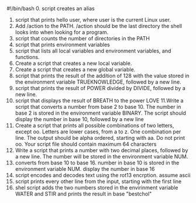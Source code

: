 #!/bin/bash
0. script creates an alias
1. script that prints hello user, where user is the current Linux user.
2. Add /action to the PATH. /action should be the last directory the shell looks into when looking for a program.
3. script that counts the number of directories in the PATH
4. script that prints environment variables
5. script that lists all local variables and environment variables, and functions.
6. Create a script that creates a new local variable.
7. Create a script that creates a new global variable. 
8. script that prints the result of the addition of 128 with the value stored in the environment variable TRUEKNOWLEDGE, followed by a new line.
9. script that prints the result of POWER divided by DIVIDE, followed by a new line.
10. script that displays the result of BREATH to the power LOVE
11.Write a script that converts a number from base 2 to base 10. The number in base 2 is stored in the environment variable BINARY. The script should display the number in base 10, followed by a new line 
12. Create a script that prints all possible combinations of two letters, except oo. Letters are lower cases, from a to z. One combination per line. The output should be alpha ordered, starting with aa. Do not print oo. Your script file should contain maximum 64 characters 
13. Write a script that prints a number with two decimal places, followed by a new line. The number will be stored in the environment variable NUM.
14. converts from base 10 to base 16. number in base 10 is stored in the environment variable NUM. display the number in base 16 
15. script encodes and decodes text using the rot13 encrption. assume ascii
16. script prints every other line from the input, starting with the first line
17. shel script adds the two numbers stored in the envirinment variable WATER and STIR and prints the result in base "bestchol"